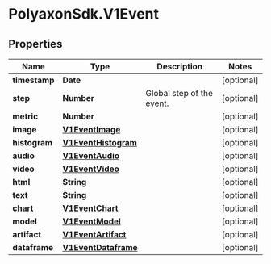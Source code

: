 # PolyaxonSdk.V1Event

## Properties

Name | Type | Description | Notes
------------ | ------------- | ------------- | -------------
**timestamp** | **Date** |  | [optional] 
**step** | **Number** | Global step of the event. | [optional] 
**metric** | **Number** |  | [optional] 
**image** | [**V1EventImage**](V1EventImage.md) |  | [optional] 
**histogram** | [**V1EventHistogram**](V1EventHistogram.md) |  | [optional] 
**audio** | [**V1EventAudio**](V1EventAudio.md) |  | [optional] 
**video** | [**V1EventVideo**](V1EventVideo.md) |  | [optional] 
**html** | **String** |  | [optional] 
**text** | **String** |  | [optional] 
**chart** | [**V1EventChart**](V1EventChart.md) |  | [optional] 
**model** | [**V1EventModel**](V1EventModel.md) |  | [optional] 
**artifact** | [**V1EventArtifact**](V1EventArtifact.md) |  | [optional] 
**dataframe** | [**V1EventDataframe**](V1EventDataframe.md) |  | [optional] 


